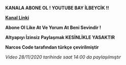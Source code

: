**KANALA ABONE OL ! YOUTUBE BAY İLBEYCİK !!**

**[Kanal Linki](https://www.youtube.com/channel/UCD9s0x7OrF3XPmmV7AlBrhA?view_as=subscriber)**

**Abone Ol Like At Ve Yorum At Beni Sevindir !**

**Altyapıyı İzinsiz Paylaşmak __KESİNLİKLE YASAKTIR__**

**Narcos Code tarafından türkçe çevirilmiştir**

*Video 28/11/2020 tarihinde saat 14:00 da paylaşılmıştır*